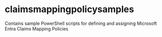 # claimsmappingpolicysamples
Contains sample PowerShell scripts for defining and assigning Microsoft Entra Claims Mapping Policies
